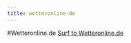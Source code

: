 ```yaml
---
title: wetteronline-de
---
```

#Wetteronline.de
<a href="http://www.wetteronline.de/wettercams" target="_blank">Surf to Wetteronline.de</a>